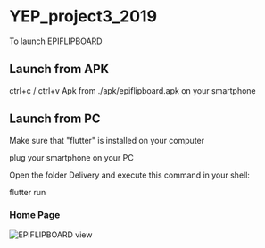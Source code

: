 # YEP_project3_2019

To launch EPIFLIPBOARD

## Launch from APK
ctrl+c / ctrl+v Apk from ./apk/epiflipboard.apk on your smartphone

## Launch from PC
Make sure that "flutter" is installed on your computer

plug your smartphone on your PC

Open the folder Delivery and execute this command in your shell:

flutter run



### Home Page
![EPIFLIPBOARD view](./epi_air_mobile/assets/views/home.png)
